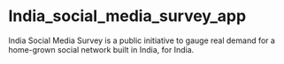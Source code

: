 # India_social_media_survey_app
India Social Media Survey is a public initiative to gauge real demand for a home-grown social network built in India, for India. 
